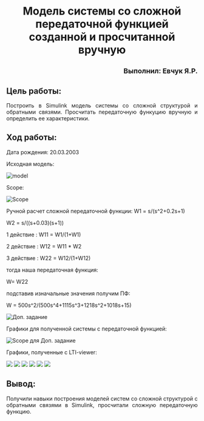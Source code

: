 **<h1 align = "center">Модель системы со сложной передаточной функцией созданной и просчитанной вручную</a>**

<p align = "right"><font size = 4>
Выполнил: Евчук Я.Р.
</font></p>

## **Цель работы:**

<p align = "justify">
Пoстроить в Simulink модель системы со сложной структурой и обратными связями. Просчитать передаточную функуцию вручную и определить ее характеристики.
</p>

## **Ход работы:**

<p align = "justify">
Дата рождения: 20.03.2003

Исходная модель:
</p>

![model](images/main.jpg)
<p align = "justify">
Scope:
</p>

![Scope](images/scope1.jpg)

<p align = "justify">
Ручной расчет сложной передаточной функции:
W1 = s/(s^2+0.2s+1)

W2 = s/((s+0.03)(s+1))

1 действие : W11 = W1/(1+W1)

2 действие : W12 = W11 * W2

3 действие : W22 = W12/(1+W12)

тогда наша передаточная функция:

W= W22

подставив изначальные значения получим ПФ:

W = 500s^2/(500s^4+1115s^3+1218s^2+1018s+15)

</p>

![Доп. задание ](images/task.jpg)

<p align = "justify">
Графики для полученной системы с передаточной функцией:
</p>

![Scope для Доп. задание](images/scope2.jpg)

<p align = "justify">
Графики, полученные с LTI-viewer:

![](images/step.jpg)
![](images/imp.jpg)
![](images/bode.jpg)
![](images/nyq.jpg)
![](images/nic.jpg)
![](images/pole.jpg)

</p>

## **Вывод:**
<p align = "justify">
Получили навыки построения моделей систем со сложной структурой с обратными связями в Simulink, просчитали сложную передаточную функцию.

</p>
